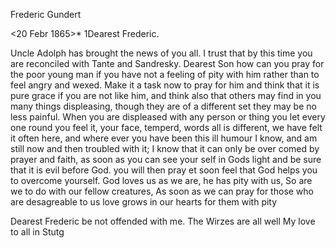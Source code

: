 Frederic Gundert

 <20 Febr 1865>*
1Dearest Frederic.

Uncle Adolph has brought the news of you all. I trust that by this time you are reconciled with Tante and Sandresky. Dearest Son how can you pray for the poor young man if you have not a feeling of pity with him rather than to feel angry and wexed. Make it a task now to pray for him and think that it is pure grace if you are not like him, and think also that others may find in you many things displeasing, though they are of a different set they may be no less painful. When you are displeased with any person or thing you let every one round you feel it, your face, temperd, words all is different, we have felt it often here, and where ever you have been this ill humour I know, and am still now and then troubled with it; I know that it can only be over comed by prayer and faith, as soon as you can see your self in Gods light and be sure that it is evil before God. you will then pray et soon feel that God helps you to overcome yourself. God loves us as we are, he has pity with us, So are we to do with our fellow creatures, As soon as we can pray for those who are desagreable to us love grows in our hearts for them with pity

Dearest Frederic be not offended with me. The Wirzes are all well My love to all in Stutg
